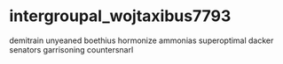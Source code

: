 # intergroupal_wojtaxibus7793
demitrain unyeaned boethius hormonize ammonias superoptimal dacker senators garrisoning countersnarl 
